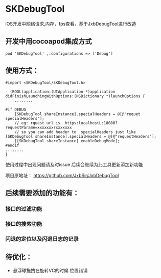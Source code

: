 # SKDebugTool
iOS开发中网络请求,内存，fps查看，基于JxbDebugTool进行改造
## 开发中用cocoapod集成方式

```
pod 'SKDebugTool' ,:configurations => ['Debug']

```
## 使用方式：

```
#import <SKDebugTool/SKDebugTool.h>

- (BOOL)application:(UIApplication *)application didFinishLaunchingWithOptions:(NSDictionary *)launchOptions {
    ........

#if DEBUG
    [SKDebugTool shareInstance].specialHeaders = @[@"requet specialHeaders"];
    // eg: rquest url is  https:localhostL:18080?requestParame=xxxxxxx?xxxxxxx
    // so you can add header to  specialHeaders just like  [SKDebugTool shareInstance].specialHeaders = @[@"requestHeaders"];
    [[SKDebugTool shareInstance] enableDebugMode];
#endif
........
}
```
使用过程中出现问题请及时issue
后续会继续为此工具更新添加新功能

项目原地址：
https://github.com/JxbSir/JxbDebugTool


## 后续需要添加的功能有：

 ### 接口的过滤功能
 ### 接口的搜索功能
 ### 闪退的定位以及闪退日志的记录
 
## 待优化：
* 悬浮球拖拽在旋转VC的时候 位置错误
